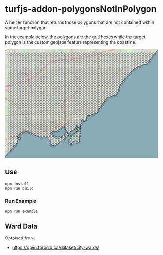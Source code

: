 # turfjs-addon-polygonsNotInPolygon

A helper function that returns those polygons that are not contained within some target polygon.

In the example below, the polygons are the grid hexes while the target polygon is the custom geojson feature representing the coastline.

![screenshot](docs/screenshot.png)

## Use

```
npm install
npm run build
```

### Run Example

```
npm run example
```

## Ward Data

Obtained from:

* https://open.toronto.ca/dataset/city-wards/
